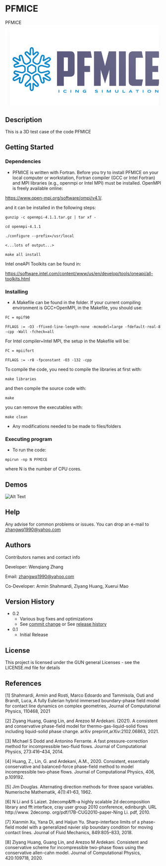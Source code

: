 # PFMICE

PFMICE
![alt text](https://github.com/zhangwq1990/PFMICE/blob/11c0ed452340c213a93eb67bba940eaed6a01564/logo.png)
## Description

This is a 3D test case of the code PFMICE

## Getting Started

### Dependencies

* PFMICE is written with Fortran. Before you try to install PFMICE on your local computer or
workstation, Fortran compiler (GCC or Intel Fortran) and MPI libraries (e.g., openmpi or Intel
MPI) must be installed. OpenMPI is freely available online:

https://www.open-mpi.org/software/ompi/v4.1/.

and it can be installed in the following steps:
```
gunzip -c openmpi-4.1.1.tar.gz | tar xf -
```
```
cd openmpi-4.1.1
```

```
./configure --prefix=/usr/local
```
```
<...lots of output...>
```
```
make all install
```

Intel oneAPI Toolkits can be found in:

https://software.intel.com/content/www/us/en/develop/tools/oneapi/all-toolkits.html

### Installing

* A Makefile can be found in the folder. If your current compiling environment is GCC+OpenMPI,
in the Makefile, you should use:

```
FC = mpif90
```
```
FFLAGS := -O3 -ffixed-line-length-none -mcmodel=large -fdefault-real-8 -cpp -Wall -fcheck=all
```
For Intel compiler+Intel MPI, the setup in the Makefile will be:
```
FC = mpiifort
```
```
FFLAGS := -r8 -fpconstant -O3 -132 -cpp
```
To compile the code, you need to compile the libraries at first with:
```
make libraries
```
and then compile the source code with:
```
make
```
you can remove the executables with:
```
make clean
```



* Any modifications needed to be made to files/folders

### Executing program

* To run the code:
```
mpirun -np N PFMICE
```
where N is the number of CPU cores.


## Demos

![Alt Text](https://media.giphy.com/media/vFKqnCdLPNOKc/giphy.gif)

## Help

Any advise for common problems or issues.
You can drop an e-mail to zhangwq1990@yahoo.com

## Authors

Contributors names and contact info

Developer: Wenqiang Zhang

Email: zhangwq1990@yahoo.com

Co-Developer: Armin Shahmardi, Ziyang Huang, Xuerui Mao

## Version History

* 0.2
    * Various bug fixes and optimizations
    * See [commit change]() or See [release history]()
* 0.1
    * Initial Release

## License

This project is licensed under the GUN general Licenses - see the LICENSE.md file for details


## References
<a id="1">[1]</a>
Shahmardi, Armin and Rosti, Marco Edoardo and Tammisola, Outi and Brandt, Luca,
A fully Eulerian hybrid immersed boundary-phase field model for contact line dynamics on complex geometries,
Journal of Computational Physics, 110468, 2021


<a id="2">[2]</a> 
Ziyang Huang, Guang Lin, and Arezoo M Ardekani. (2021). 
A consistent and conservative phase-field model for thermo-gas-liquid-solid flows including liquid-solid phase change.
arXiv preprint,arXiv:2102.06863, 2021.

<a id="3">[3]</a>
Michael S Dodd and Antonino Ferrante. 
A fast pressure-correction method for incompressible two-fluid flows. 
Journal of Computational Physics, 273:416–434, 2014.

<a id="4">[4]</a>
Huang, Z., Lin, G. and Ardekani, A.M., 2020. 
Consistent, essentially conservative and balanced-force phase-field method to model incompressible two-phase flows. 
Journal of Computational Physics, 406, p.109192.


<a id="5">[5]</a>
Jim Douglas. 
Alternating direction methods for three space variables. Numerische Mathematik,
4(1):41–63, 1962.

<a id="6">[6]</a>
N Li and S Laizet. 
2decomp&fft–a highly scalable 2d decomposition library and fft interface,
cray user group 2010 conference, edinburgh. 
URL http://www. 2decomp. org/pdf/17B-CUG2010-paper-Ning Li. pdf, 2010.

<a id="7">[7]</a>
Xianmin Xu, Yana Di, and Haijun Yu. 
Sharp-interface limits of a phase-field model with a generalized navier slip boundary condition for moving contact lines. 
Journal of Fluid Mechanics, 849:805–833, 2018.

<a id="8">[8]</a>
Ziyang Huang, Guang Lin, and Arezoo M Ardekani. 
Consistent and conservative scheme for incompressible two-phase flows using the conservative allen-cahn model. 
Journal of Computational Physics, 420:109718, 2020.
